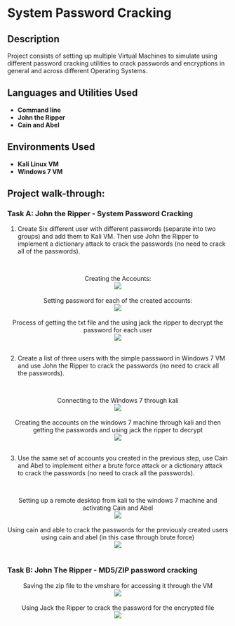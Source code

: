 <h1>System Password Cracking</h1>

<h2>Description</h2>
Project consists of setting up multiple Virtual Machines to simulate using different password cracking utilities to crack passwords and encryptions in general and across different Operating Systems.
<br />


<h2>Languages and Utilities Used</h2>

- <b>Command line</b> 
- <b>John the Ripper</b>
- <b>Cain and Abel</b>

<h2>Environments Used </h2>

- <b>Kali Linux VM</b>
- <b>Windows 7 VM</b>

<h2>Project walk-through:</h2>

<h3>Task A: John the Ripper - System Password Cracking</h3>

  1. Create Six different user with different passwords (separate into two groups) and add them to Kali VM. Then use John the Ripper to implement a dictionary attack to crack the passwords (no need to crack all of the passwords). 
<br />
<p align="center">
Creating the Accounts: <br/>
<img src="https://github-production-user-asset-6210df.s3.amazonaws.com/142434081/261088994-40d6eeec-e0ca-49ce-a853-6ba50941c25b.png"/>
<br />
<br />
Setting password for each of the created accounts:  <br/>
<img src="https://github.com/HimothyRobinson/PasswordCrackingLab/assets/142434081/eb25df13-b07d-4e9f-99d6-8c621290768c)"/>
<br />
<br />
Process of getting the txt file and the using jack the ripper to decrypt the password for each user <br/>
<img src="https://github.com/HimothyRobinson/PasswordCrackingLab/assets/142434081/b7e1df56-13d9-460e-8296-840a7202b6ef"/>
<br />
<br />

  2. Create a list of three users with the simple passsword in Windows 7 VM and use John the Ripper to crack the passwords (no need to crack all the passwords).<br/>
<br />
<p align="center">
Connecting to the Windows 7 through kali <br/>
<img src="https://github.com/HimothyRobinson/PasswordCrackingLab/assets/142434081/fc949434-6b0c-48a5-b7c6-0e0515b11172)"/>
<br />
<br />
Creating the accounts on the windows 7 machine through kali and then getting the passwords and using jack the ripper to decrypt <br/>
<img src="https://github.com/HimothyRobinson/PasswordCrackingLab/assets/142434081/f5d3d61a-d178-4481-bedb-fb6465811289"/>
<br />
<br />
  
  3. Use the same set of accounts you created in the previous step, use Cain and Abel to implement either a brute force attack or a dictionary attack to crack the passwords (no need to crack all the passwords).<br/>
<br />
<p align="center">
Setting up a remote desktop from kali to the windows 7 machine and activating Cain and Abel<br/>
<img src="https://github.com/HimothyRobinson/PasswordCrackingLab/assets/142434081/fbf05d50-f05f-45d8-89e4-ea95609055ed"/>
<br />
<br />
Using cain and able to crack the passwords for the previously created users using cain and abel (in this case through brute force)<br />
<img src="https://github.com/HimothyRobinson/PasswordCrackingLab/assets/142434081/eace6861-cb65-4c1d-bb48-e456a1675630"/>
<br />
<br />

<h3>Task B: John The Ripper - MD5/ZIP password cracking</h3>
<p align="center">
Saving the zip file to the vmshare for accessing it through the VM<br />
<img src="https://github.com/HimothyRobinson/PasswordCrackingLab/assets/142434081/3f43150d-7b7c-4e5c-bbbe-24943fcfb7fb)"/>
<br />
<br />
Using Jack the Ripper to crack the password for the encrypted file <br />
<img src="https://github.com/HimothyRobinson/PasswordCrackingLab/assets/142434081/9eccd61f-8d91-4aa4-b3bd-a5c20cde5187"/>



  
<!--
 ```diff
- text in red
+ text in green
! text in orange
# text in gray
@@ text in purple (and bold)@@
```
--!>
